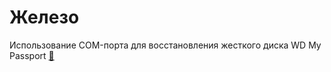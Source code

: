 # Железо

Использование COM-порта для восстановления жесткого диска WD My Passport [&#128279;](https://habrahabr.ru/company/hardmaster/blog/251895/)</br>


